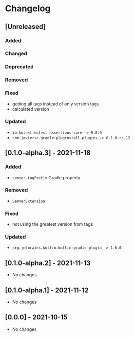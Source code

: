 # Changelog

## [Unreleased]

### Added

### Changed

### Deprecated

### Removed

### Fixed
- getting all tags instead of only version tags
- calculated version

### Updated
- `io.kotest:kotest-assertions-core -> 5.0.0`
- `com.javiersc.gradle-plugins:all-plugins -> 0.1.0-rc.12`


## [0.1.0-alpha.3] - 2021-11-18

### Added
- `semver.tagPrefix` Gradle property

### Removed
- `SemVerExtension`

### Fixed
- not using the greatest version from tags

### Updated
- `org.jetbrains.kotlin:kotlin-gradle-plugin -> 1.6.0`

## [0.1.0-alpha.2] - 2021-11-13
- No changes

## [0.1.0-alpha.1] - 2021-11-12
- No changes

## [0.0.0] - 2021-10-15
- No changes
